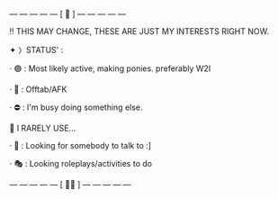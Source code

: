 — — — — — [ 👥 ] — — — — — 

‼️ THIS MAY CHANGE, THESE ARE JUST MY INTERESTS RIGHT NOW.

✦ 〉STATUS' :

· 🟢 : Most likely active, making ponies. preferably W2I

· 🌙 : Offtab/AFK

· ⛔ : I'm busy doing something else.

📍 I RARELY USE...

· 💬 : Looking for somebody to talk to :]

· 🎭 : Looking roleplays/activities to do

— — — — — [ 🥩🐾 ] — — — — —
